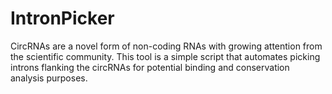 # IntronPicker
CircRNAs are a novel form of non-coding RNAs with growing attention from the scientific community. This tool is a simple script that automates picking introns flanking the circRNAs for potential binding and conservation analysis purposes.
